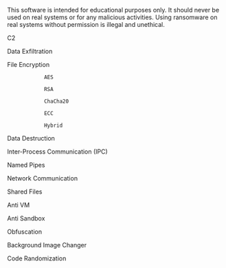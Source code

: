 This software is intended for educational purposes only. It should never be used on real systems or for any malicious activities. Using ransomware on real systems without permission is illegal and unethical.

C2

Data Exfiltration

File Encryption

                AES
                
                RSA
                
                ChaCha20
                
                ECC
    
                Hybrid

Data Destruction

Inter-Process Communication (IPC)

Named Pipes

Network Communication

Shared Files

Anti VM

Anti Sandbox

Obfuscation

Background Image Changer

Code Randomization

